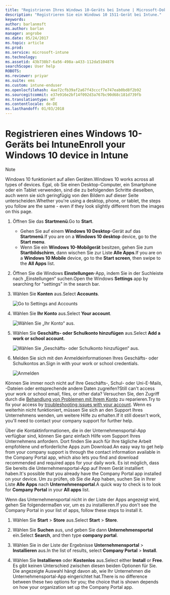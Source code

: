 ```yaml
---
title: "Registrieren Ihres Windows 10-Geräts bei Intune | Microsoft-Dokumentation"
description: "Registrieren Sie ein Windows 10 1511-Gerät bei Intune."
keywords: 
author: barlanmsft
ms.author: barlan
manager: angrobe
ms.date: 05/24/2017
ms.topic: article
ms.prod: 
ms.service: microsoft-intune
ms.technology: 
ms.assetid: 43b738b7-6a56-498a-a433-112da5104876
searchScope: User help
ROBOTS: 
ms.reviewer: priyar
ms.suite: ems
ms.custom: intune-enduser
ms.openlocfilehash: 4ae72cfb39af2a67f43cccf7e747eab0bd8f2b92
ms.sourcegitcommit: e37e916e2bf14f092d3a767bc90d68c181d739fb
ms.translationtype: HT
ms.contentlocale: de-DE
ms.lasthandoff: 01/03/2018
---
```

# <a name="enroll-your-windows-10-device-in-intune"></a><span data-ttu-id="914ef-103">Registrieren eines Windows 10-Geräts bei Intune</span><span class="sxs-lookup"><span data-stu-id="914ef-103">Enroll your Windows 10 device in Intune</span></span>

  > [!NOTE]
  > <span data-ttu-id="914ef-104">Windows 10 funktioniert auf allen Geräten.</span><span class="sxs-lookup"><span data-stu-id="914ef-104">Windows 10 works across all types of devices.</span></span> <span data-ttu-id="914ef-105">Egal, ob Sie einen Desktop-Computer, ein Smartphone oder ein Tablet verwenden, sind die zu befolgenden Schritte dieselben, auch wenn sie sich geringfügig von den Bildern auf dieser Seite unterscheiden.</span><span class="sxs-lookup"><span data-stu-id="914ef-105">Whether you're using a desktop, phone, or tablet, the steps you follow are the same - even if they look slightly different from the images on this page.</span></span>

1. <span data-ttu-id="914ef-106">Öffnen Sie das **Startmenü**.</span><span class="sxs-lookup"><span data-stu-id="914ef-106">Go to **Start**.</span></span>

   - <span data-ttu-id="914ef-107">Gehen Sie auf einem **Windows 10 Desktop**-Gerät auf das **Startmenü**.</span><span class="sxs-lookup"><span data-stu-id="914ef-107">If you are on a **Windows 10 desktop** device, go to the **Start menu**.</span></span>
   - <span data-ttu-id="914ef-108">Wenn Sie ein **Windows 10-Mobilgerät** besitzen, gehen Sie zum **Startbildschirm**, dann wischen Sie zur Liste **Alle Apps**.</span><span class="sxs-lookup"><span data-stu-id="914ef-108">If you are on a **Windows 10 Mobile** device, go to the **Start screen**, then swipe to the **All Apps** list.</span></span>

2. <span data-ttu-id="914ef-109">Öffnen Sie die Windows **Einstellungen**-App, indem Sie in der Suchleiste nach „Einstellungen“ suchen.</span><span class="sxs-lookup"><span data-stu-id="914ef-109">Open the Windows **Settings** app by searching for "settings" in the search bar.</span></span>

3. <span data-ttu-id="914ef-110">Wählen Sie **Konten** aus.</span><span class="sxs-lookup"><span data-stu-id="914ef-110">Select **Accounts**.</span></span>

    ![Go to Settings and Accounts](./media/W10-enroll-1-settings-accounts.png)

4. <span data-ttu-id="914ef-112">Wählen Sie **Ihr Konto** aus.</span><span class="sxs-lookup"><span data-stu-id="914ef-112">Select **Your account**.</span></span>

    ![Wählen Sie „Ihr Konto“ aus.](./media/W10-enroll-2-accounts-your-account.png)

5. <span data-ttu-id="914ef-114">Wählen Sie **Geschäfts- oder Schulkonto hinzufügen** aus.</span><span class="sxs-lookup"><span data-stu-id="914ef-114">Select **Add a work or school account**.</span></span>

    ![Wählen Sie „Geschäfts- oder Schulkonto hinzufügen“ aus.](./media/w10-enroll-3-add-work-school-acct.png)

6. <span data-ttu-id="914ef-116">Melden Sie sich mit den Anmeldeinformationen Ihres Geschäfts- oder Schulkontos an.</span><span class="sxs-lookup"><span data-stu-id="914ef-116">Sign in with your work or school credentials.</span></span>

    ![Anmelden](./media/W10-enroll-4-sign-in.png)

<span data-ttu-id="914ef-118">Können Sie immer noch nicht auf Ihre Geschäfts-, Schul- oder Uni-E-Mails, -Dateien oder entsprechende andere Daten zugreifen?</span><span class="sxs-lookup"><span data-stu-id="914ef-118">Still can't access your work or school email, files, or other data?</span></span> <span data-ttu-id="914ef-119">Versuchen Sie, den Zugriff durch die [Behandlung von Problemen mit Ihrem Konto](troubleshoot-your-windows-10-device-windows.md#troubleshooting-steps-to-follow-if-you-see-your-account) zu reparieren.</span><span class="sxs-lookup"><span data-stu-id="914ef-119">Try to fix your access by [troubleshooting issues with your account](troubleshoot-your-windows-10-device-windows.md#troubleshooting-steps-to-follow-if-you-see-your-account).</span></span> <span data-ttu-id="914ef-120">Wenn es weiterhin nicht funktioniert, müssen Sie sich an den Support Ihres Unternehmens wenden, um weitere Hilfe zu erhalten.</span><span class="sxs-lookup"><span data-stu-id="914ef-120">If it still doesn't work, you'll need to contact your company support for further help.</span></span>

<span data-ttu-id="914ef-121">Über die Kontaktinformationen, die in der Unternehmensportal-App verfügbar sind, können Sie ganz einfach Hilfe vom Support Ihres Unternehmens anfordern. Dort finden Sie auch für Ihre tägliche Arbeit empfohlene und erforderliche Apps zum Download.</span><span class="sxs-lookup"><span data-stu-id="914ef-121">An easy way to get help from your company support is through the contact information available in the Company Portal app, which also lets you find and download recommended and required apps for your daily work.</span></span> <span data-ttu-id="914ef-122">Es ist möglich, dass Sie bereits die Unternehmensportal-App auf Ihrem Gerät installiert haben.</span><span class="sxs-lookup"><span data-stu-id="914ef-122">It's possible that you already have the Company Portal app installed on your device.</span></span> <span data-ttu-id="914ef-123">Um zu prüfen, ob Sie die App haben, suchen Sie in Ihrer Liste __Alle Apps__ nach __Unternehmensportal__.</span><span class="sxs-lookup"><span data-stu-id="914ef-123">A quick way to check is to look for __Company Portal__ in your __All apps__ list.</span></span>

<span data-ttu-id="914ef-124">Wenn das Unternehmensportal nicht in der Liste der Apps angezeigt wird, gehen Sie folgendermaßen vor, um es zu installieren.</span><span class="sxs-lookup"><span data-stu-id="914ef-124">If you don't see the Company Portal in your list of apps, follow these steps to install it.</span></span>

1. <span data-ttu-id="914ef-125">Wählen Sie **Start** > **Store** aus.</span><span class="sxs-lookup"><span data-stu-id="914ef-125">Select **Start** > **Store**.</span></span>

2. <span data-ttu-id="914ef-126">Wählen Sie **Suchen** aus, und geben Sie dann **Unternehmensportal** ein.</span><span class="sxs-lookup"><span data-stu-id="914ef-126">Select **Search**, and then type **company portal**.</span></span>

3. <span data-ttu-id="914ef-127">Wählen Sie in der Liste der Ergebnisse **Unternehmensportal** > **Installieren** aus.</span><span class="sxs-lookup"><span data-stu-id="914ef-127">In the list of results, select **Company Portal** > **Install**.</span></span>

4. <span data-ttu-id="914ef-128">Wählen Sie **Installieren** oder **Kostenlos** aus.</span><span class="sxs-lookup"><span data-stu-id="914ef-128">Select either **Install** or **Free**.</span></span> <span data-ttu-id="914ef-129">Es gibt keinen Unterschied zwischen diesen beiden Optionen für Sie. Die angezeigte Auswahl hängt davon ab, wie Ihr Unternehmen die Unternehmensportal-App eingerichtet hat.</span><span class="sxs-lookup"><span data-stu-id="914ef-129">There is no difference between these two options for you; the choice that is shown depends on how your organization set up the Company Portal app.</span></span>
